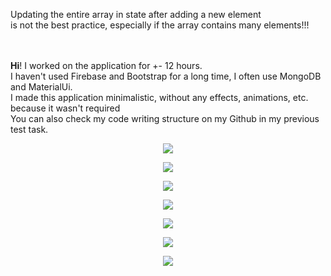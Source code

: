 Updating the entire array in state after adding a new element<br/> 
is not the best practice, especially if the array contains many elements!!!<br/><br/><br/>


<strong>Hi</strong>! I worked on the application for +- 12 hours.<br/> 
I haven't used Firebase and Bootstrap for a long time, I often use MongoDB and MaterialUi.<br/>
I made this application minimalistic, without any effects, animations, etc. because it wasn't required<br/>
You can also check my code writing structure on my Github in my previous test task.<br/>

<p align="center">
  <img src="https://user-images.githubusercontent.com/92689817/230724961-68032b07-91b0-4aad-8832-1e06abf47dd0.png">
</p>

<p align="center">
  <img src="https://user-images.githubusercontent.com/92689817/230682311-5970248a-1461-4ee2-825f-19e447de74bd.png">
</p>

<p align="center">
  <img src="https://user-images.githubusercontent.com/92689817/230681285-0352cec6-b17b-4ed8-8c0a-3ffa7276a5ba.png">
</p>

<p align="center">
  <img src="https://user-images.githubusercontent.com/92689817/230681294-cc86d8ce-7d6e-44a5-a69d-68d135444f43.png">
</p>

<p align="center">
  <img src="https://user-images.githubusercontent.com/92689817/230681297-7bf43128-aa4a-4cba-8b5a-be5d5f4b6deb.png">
</p>

<p align="center">
  <img src="https://user-images.githubusercontent.com/92689817/230681301-59d10d9d-81ba-48d6-b541-16284f9dbd37.png">
</p>

<p align="center">
  <img src="https://user-images.githubusercontent.com/92689817/230681302-3729af7f-f306-42bf-8849-abd418b66615.png">
</p>

